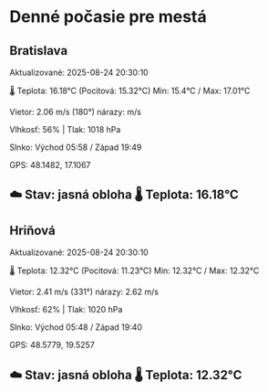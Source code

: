﻿# Denné počasie pre mestá

## Bratislava
Aktualizované: 2025-08-24 20:30:10

🌡️ Teplota: 16.18°C 
(Pocitová: 15.32°C)
Min: 15.4°C / Max: 17.01°C

Vietor: 2.06 m/s    (180°) 
nárazy:  m/s

Vlhkosť: 56% | Tlak: 1018 hPa

Slnko: Východ 05:58 / Západ 19:49

GPS: 48.1482, 17.1067

☁️ Stav: jasná obloha        🌡️ Teplota: 16.18°C
---

## Hriňová
Aktualizované: 2025-08-24 20:30:10

🌡️ Teplota: 12.32°C 
(Pocitová: 11.23°C)
Min: 12.32°C / Max: 12.32°C

Vietor: 2.41 m/s (331°)
nárazy: 2.62 m/s

Vlhkosť: 62% | Tlak: 1020 hPa

Slnko: Východ 05:48 / Západ 19:40

GPS: 48.5779, 19.5257

☁️ Stav: jasná obloha        🌡️ Teplota: 12.32°C
---

